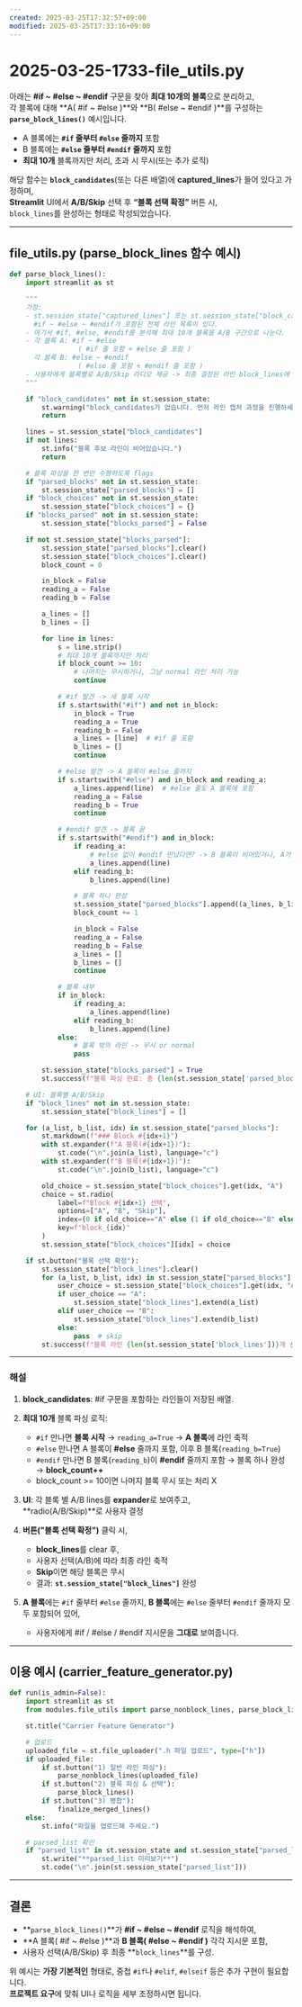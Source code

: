 ```yaml
---
created: 2025-03-25T17:32:57+09:00
modified: 2025-03-25T17:33:16+09:00
---
```


# 2025-03-25-1733-file_utils.py

아래는 **#if ~ #else ~ #endif** 구문을 찾아 **최대 10개의 블록**으로 분리하고,  
각 블록에 대해 **A( #if ~ #else )**와 **B( #else ~ #endif )**를 구성하는 **`parse_block_lines()`** 예시입니다.  
- A 블록에는 **`#if` 줄부터 `#else` 줄까지** 포함  
- B 블록에는 **`#else` 줄부터 `#endif` 줄까지** 포함  
- **최대 10개** 블록까지만 처리, 초과 시 무시(또는 추가 로직)  

해당 함수는 **`block_candidates`**(또는 다른 배열)에 **captured_lines**가 들어 있다고 가정하며,  
**Streamlit** UI에서 **A/B/Skip** 선택 후 **“블록 선택 확정”** 버튼 시,  
`block_lines`를 완성하는 형태로 작성되었습니다.

---

## file_utils.py (parse_block_lines 함수 예시)

```python
def parse_block_lines():
    import streamlit as st

    """
    가정:
    - st.session_state["captured_lines"] 또는 st.session_state["block_candidates"]에
      #if ~ #else ~ #endif가 포함된 전체 라인 목록이 있다.
    - 여기서 #if, #else, #endif를 분석해 최대 10개 블록을 A/B 구간으로 나눈다.
    - 각 블록 A: #if ~ #else
                 ( #if 줄 포함 + #else 줄 포함 )
      각 블록 B: #else ~ #endif
                 ( #else 줄 포함 + #endif 줄 포함 )
    - 사용자에게 블록별로 A/B/Skip 라디오 제공 -> 최종 결정된 라인 block_lines에 저장
    """

    if "block_candidates" not in st.session_state:
        st.warning("block_candidates가 없습니다. 먼저 라인 캡처 과정을 진행하세요.")
        return

    lines = st.session_state["block_candidates"]
    if not lines:
        st.info("블록 후보 라인이 비어있습니다.")
        return

    # 블록 파싱을 한 번만 수행하도록 flags
    if "parsed_blocks" not in st.session_state:
        st.session_state["parsed_blocks"] = []
    if "block_choices" not in st.session_state:
        st.session_state["block_choices"] = {}
    if "blocks_parsed" not in st.session_state:
        st.session_state["blocks_parsed"] = False

    if not st.session_state["blocks_parsed"]:
        st.session_state["parsed_blocks"].clear()
        st.session_state["block_choices"].clear()
        block_count = 0

        in_block = False
        reading_a = False
        reading_b = False

        a_lines = []
        b_lines = []

        for line in lines:
            s = line.strip()
            # 최대 10개 블록까지만 처리
            if block_count >= 10:
                # 나머지는 무시하거나, 그냥 normal 라인 처리 가능
                continue

            # #if 발견 -> 새 블록 시작
            if s.startswith("#if") and not in_block:
                in_block = True
                reading_a = True
                reading_b = False
                a_lines = [line]  # #if 줄 포함
                b_lines = []
                continue

            # #else 발견 -> A 블록이 #else 줄까지
            if s.startswith("#else") and in_block and reading_a:
                a_lines.append(line)  # #else 줄도 A 블록에 포함
                reading_a = False
                reading_b = True
                continue

            # #endif 발견 -> 블록 끝
            if s.startswith("#endif") and in_block:
                if reading_a:
                    # #else 없이 #endif 만났다면? -> B 블록이 비어있거나, A가 #endif까지
                    a_lines.append(line)
                elif reading_b:
                    b_lines.append(line)

                # 블록 하나 완성
                st.session_state["parsed_blocks"].append((a_lines, b_lines, block_count))
                block_count += 1

                in_block = False
                reading_a = False
                reading_b = False
                a_lines = []
                b_lines = []
                continue

            # 블록 내부
            if in_block:
                if reading_a:
                    a_lines.append(line)
                elif reading_b:
                    b_lines.append(line)
            else:
                # 블록 밖의 라인 -> 무시 or normal
                pass

        st.session_state["blocks_parsed"] = True
        st.success(f"블록 파싱 완료: 총 {len(st.session_state['parsed_blocks'])}개 블록")

    # UI: 블록별 A/B/Skip
    if "block_lines" not in st.session_state:
        st.session_state["block_lines"] = []

    for (a_list, b_list, idx) in st.session_state["parsed_blocks"]:
        st.markdown(f"### Block #{idx+1}")
        with st.expander(f"A 블록(#{idx+1})"):
            st.code("\n".join(a_list), language="c")
        with st.expander(f"B 블록(#{idx+1})"):
            st.code("\n".join(b_list), language="c")

        old_choice = st.session_state["block_choices"].get(idx, "A")
        choice = st.radio(
            label=f"Block #{idx+1} 선택",
            options=["A", "B", "Skip"],
            index=(0 if old_choice=="A" else (1 if old_choice=="B" else 2)),
            key=f"block_{idx}"
        )
        st.session_state["block_choices"][idx] = choice

    if st.button("블록 선택 확정"):
        st.session_state["block_lines"].clear()
        for (a_list, b_list, idx) in st.session_state["parsed_blocks"]:
            user_choice = st.session_state["block_choices"].get(idx, "A")
            if user_choice == "A":
                st.session_state["block_lines"].extend(a_list)
            elif user_choice == "B":
                st.session_state["block_lines"].extend(b_list)
            else:
                pass  # skip
        st.success(f"블록 라인 {len(st.session_state['block_lines'])}개 선택 완료!")
```

---

### 해설

1. **block_candidates**: #if 구문을 포함하는 라인들이 저장된 배열.  
2. **최대 10개** 블록 파싱 로직:  
   - `#if` 만나면 **블록 시작** → `reading_a=True` → **A 블록**에 라인 축적  
   - `#else` 만나면 A 블록이 **#else** 줄까지 포함, 이후 B 블록(`reading_b=True`)  
   - `#endif` 만나면 B 블록(`reading_b`)이 **#endif** 줄까지 포함 → 블록 하나 완성 → **block_count++**  
   - block_count >= 10이면 나머지 블록 무시 또는 처리 X  
3. **UI**: 각 블록 별 A/B lines를 **expander**로 보여주고,  
   **radio(A/B/Skip)**로 사용자 결정  
4. **버튼("블록 선택 확정")** 클릭 시,  
   - **block_lines**를 clear 후,  
   - 사용자 선택(A/B)에 따라 최종 라인 축적  
   - **Skip**이면 해당 블록은 무시  
   - 결과: **`st.session_state["block_lines"]`** 완성

5. **A 블록**에는 `#if` 줄부터 `#else` 줄까지, **B 블록**에는 `#else` 줄부터 `#endif` 줄까지 모두 포함되어 있어,  
   - 사용자에게 #if / #else / #endif 지시문을 **그대로** 보여줍니다.

---

## 이용 예시 (carrier_feature_generator.py)

```python
def run(is_admin=False):
    import streamlit as st
    from modules.file_utils import parse_nonblock_lines, parse_block_lines, finalize_merged_lines

    st.title("Carrier Feature Generator")

    # 업로드
    uploaded_file = st.file_uploader(".h 파일 업로드", type=["h"])
    if uploaded_file:
        if st.button("1) 일반 라인 파싱"):
            parse_nonblock_lines(uploaded_file)
        if st.button("2) 블록 파싱 & 선택"):
            parse_block_lines()
        if st.button("3) 병합"):
            finalize_merged_lines()
    else:
        st.info("파일을 업로드해 주세요.")

    # parsed_list 확인
    if "parsed_list" in st.session_state and st.session_state["parsed_list"]:
        st.write("**parsed_list 미리보기**")
        st.code("\n".join(st.session_state["parsed_list"]))
```

---

## 결론

- **`parse_block_lines()`**가 **#if ~ #else ~ #endif** 로직을 해석하여,  
- **A 블록( #if ~ #else )**과 **B 블록( #else ~ #endif )** 각각 지시문 포함,  
- 사용자 선택(A/B/Skip) 후 최종 **`block_lines`**를 구성.

위 예시는 **가장 기본적인** 형태로, 중첩 `#if`나 `#elif`, `#elseif` 등은 추가 구현이 필요합니다.  
**프로젝트 요구**에 맞춰 UI나 로직을 세부 조정하시면 됩니다.
